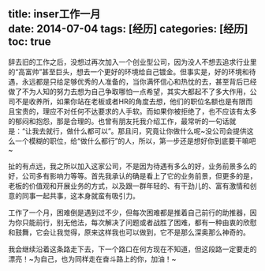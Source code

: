 title: inser工作一月   
date: 2014-07-04
tags: [经历]
categories: [经历]
toc: true
---

辞去旧的工作之后，没想过再次加入一个创业型公司，因为没人不想去追求行业里的“高富帅”甚至巨头，想去一个更好的环境给自己镀金。但事实是，好的环境和待遇，永远都是只给足够优秀的人准备的，当你满怀信心和热忱的去，甚至背后已经做了不为人知的努力去想为自己争取哪怕一点希望，其实大都起不了多大作用，公司不是收养所，如果你站在老板或者HR的角度去想，他们的职位名额也是有限而且宝贵的，理应不对任何不达要求的人手软。而如果你被拒绝了，也不应该有太多的郁闷和抱怨，那是合理的。也曾有朋友托我介绍工作，最常听的一句话就是：“让我去就行，做什么都可以”。那且问，究竟让你做什么呢~没公司会提供这么一个模糊的职位，给“做什么都行”的人，所以，第一步还是想好你到底要干嘛吧~

扯的有点远，我之所以加入这家公司，不是因为待遇有多么的好，业务前景多么的好，公司多有影响力等等。首先我承认的确是看上了它的业务前景，但更多的是，老板的价值观和开展业务的方式，以及跟一群年轻的、有干劲儿的、富有激情和创意的同事一起共事，这本身就蛮有吸引力。

工作了一个月，困难倒是遇到过不少，但每次困难都是推着自己前行的助推器，因为你只能前行，别无他法，每次解决了问题或者战胜了困难，都有一种由衷的欣慰和鼓舞，它会让我觉得，原来这样我也可以做到，它不是那么深奥那么神奇的。

我会继续沿着这条路走下去，下一个路口在何方现在不知道，但这段路一定要走的漂亮！~为自己，也为同样走在奋斗路上的你，加油！~